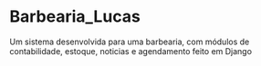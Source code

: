 # Barbearia_Lucas
Um sistema desenvolvida para uma barbearia, com módulos de contabilidade, estoque, noticias e agendamento feito em Django
